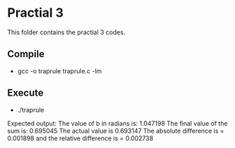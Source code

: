 # Practial 3 

This folder contains the practial 3 codes. 

## Compile 

* gcc -o traprule traprule.c -lm 

## Execute 

* ./traprule 

Expected output: 
The value of b in radians is: 1.047198
The final value of the sum is: 0.695045
The actual value is 0.693147 
The absolute difference is = 0.001898
 and the relative difference is = 0.002738
